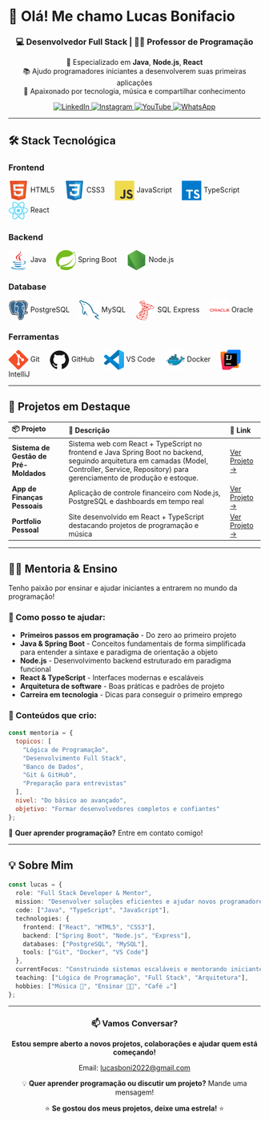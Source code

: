 # 👋 Olá! Me chamo Lucas Bonifacio

<div align="center">
  
### 💻 Desenvolvedor Full Stack | 👨‍🏫 Professor de Programação

🌱 Especializado em **Java**, **Node.js**, **React**  
📚 Ajudo programadores iniciantes a desenvolverem suas primeiras aplicações  
🚀 Apaixonado por tecnologia, música e compartilhar conhecimento

<a href="https://www.linkedin.com/in/lucas-bonifacio-41b71b308/" target="_blank">
  <img src="https://img.shields.io/badge/LinkedIn-0077B5?style=for-the-badge&logo=linkedin&logoColor=white" alt="LinkedIn">
</a>
<a href="https://www.instagram.com/lucasboniprogramador?igsh=ZXFkbm55eHpxMmk3&utm_source=qr" target="_blank">
  <img src="https://img.shields.io/badge/Instagram-E4405F?style=for-the-badge&logo=instagram&logoColor=white" alt="Instagram">
</a>
<a href="https://www.youtube.com/@LucasBoniProgramador" target="_blank">
  <img src="https://img.shields.io/badge/YouTube-FF0000?style=for-the-badge&logo=youtube&logoColor=white" alt="YouTube">
</a>
<a href="https://wa.me/5565992221821" target="_blank">
  <img src="https://img.shields.io/badge/WhatsApp-25D366?style=for-the-badge&logo=whatsapp&logoColor=white" alt="WhatsApp">
</a>


</div>

---

## 🛠️ Stack Tecnológica

### Frontend
<p>
  <img align="center" alt="HTML5" height="40" width="40" src="https://raw.githubusercontent.com/devicons/devicon/master/icons/html5/html5-original.svg"> HTML5
  &nbsp;&nbsp;&nbsp;
  <img align="center" alt="CSS3" height="40" width="40" src="https://raw.githubusercontent.com/devicons/devicon/master/icons/css3/css3-original.svg"> CSS3
    &nbsp;&nbsp;&nbsp;
 <img align="center" alt="JavaScript" height="40" width="40" src="https://raw.githubusercontent.com/devicons/devicon/master/icons/javascript/javascript-original.svg"> JavaScript
    &nbsp;&nbsp;&nbsp;
  <img align="center" alt="TypeScript" height="40" width="40" src="https://raw.githubusercontent.com/devicons/devicon/master/icons/typescript/typescript-original.svg"> TypeScript
    &nbsp;&nbsp;&nbsp;
  <img align="center" alt="React" height="40" width="40" src="https://raw.githubusercontent.com/devicons/devicon/master/icons/react/react-original.svg"> React

</p>

### Backend
<p>
  <img align="center" alt="Java" height="40" width="40" src="https://raw.githubusercontent.com/devicons/devicon/master/icons/java/java-original.svg"> Java
  &nbsp;&nbsp;&nbsp;
  <img align="center" alt="Spring" height="40" width="40" src="https://raw.githubusercontent.com/devicons/devicon/master/icons/spring/spring-original.svg"> Spring Boot
  &nbsp;&nbsp;&nbsp;
  <img align="center" alt="Node.js" height="40" width="40" src="https://raw.githubusercontent.com/devicons/devicon/master/icons/nodejs/nodejs-original.svg"> Node.js
</p>

### Database
<p>
  <img align="center" alt="PostgreSQL" height="40" width="40" src="https://raw.githubusercontent.com/devicons/devicon/master/icons/postgresql/postgresql-original.svg"> PostgreSQL
  &nbsp;&nbsp;&nbsp;
  <img align="center" alt="MySQL" height="40" width="40" src="https://raw.githubusercontent.com/devicons/devicon/master/icons/mysql/mysql-original.svg"> MySQL
  &nbsp;&nbsp;&nbsp;
  <img align="center" alt="SQL Express" height="40" width="40" src="https://raw.githubusercontent.com/devicons/devicon/master/icons/microsoftsqlserver/microsoftsqlserver-plain.svg"> SQL Express
  &nbsp;&nbsp;&nbsp;
  <img align="center" alt="Oracle" height="40" width="40" src="https://raw.githubusercontent.com/devicons/devicon/master/icons/oracle/oracle-original.svg"> Oracle
</p>

### Ferramentas
<p>
  <img align="center" alt="Git" height="40" width="40" src="https://raw.githubusercontent.com/devicons/devicon/master/icons/git/git-original.svg"> Git
  &nbsp;&nbsp;&nbsp;
  <img align="center" alt="GitHub" height="40" width="40" src="https://raw.githubusercontent.com/devicons/devicon/master/icons/github/github-original.svg"> GitHub
  &nbsp;&nbsp;&nbsp;
  <img align="center" alt="VS Code" height="40" width="40" src="https://raw.githubusercontent.com/devicons/devicon/master/icons/vscode/vscode-original.svg"> VS Code
  &nbsp;&nbsp;&nbsp;
  <img align="center" alt="Docker" height="40" width="40" src="https://raw.githubusercontent.com/devicons/devicon/master/icons/docker/docker-original.svg"> Docker
    &nbsp;&nbsp;&nbsp;
  <img align="center" alt="IntelliJ" height="40" width="40" src="https://raw.githubusercontent.com/devicons/devicon/master/icons/intellij/intellij-original.svg"> IntelliJ
</p>

---

## 🚀 Projetos em Destaque

<div align="center">

| 📦 Projeto | 📝 Descrição | 🔗 Link |
|:-----------|:------------|:--------|
| **Sistema de Gestão de Pré-Moldados** | Sistema web com React + TypeScript no frontend e Java Spring Boot no backend, seguindo arquitetura em camadas (Model, Controller, Service, Repository) para gerenciamento de produção e estoque. | [Ver Projeto →](https://github.com/lucasboni2022/PremolExpert) |
| **App de Finanças Pessoais** | Aplicação de controle financeiro com Node.js, PostgreSQL e dashboards em tempo real | [Ver Projeto →](https://github.com/seuusuario/app-financas) |
| **Portfolio Pessoal** | Site desenvolvido em React + TypeScript destacando projetos de programação e música | [Ver Projeto →](https://github.com/seuusuario/portfolio) |

</div>


---

## 👨‍🏫 Mentoria & Ensino

Tenho paixão por ensinar e ajudar iniciantes a entrarem no mundo da programação!

### 🎯 Como posso te ajudar:

- **Primeiros passos em programação** - Do zero ao primeiro projeto
- **Java & Spring Boot** - Conceitos fundamentais de forma simplificada para entender a sintaxe e paradigma de orientação a objeto
- **Node.js** - Desenvolvimento backend estruturado em paradigma funcional 
- **React & TypeScript** - Interfaces modernas e escaláveis
- **Arquitetura de software** - Boas práticas e padrões de projeto
- **Carreira em tecnologia** - Dicas para conseguir o primeiro emprego

### 📖 Conteúdos que crio:

```javascript
const mentoria = {
  topicos: [
    "Lógica de Programação",
    "Desenvolvimento Full Stack",
    "Banco de Dados",
    "Git & GitHub",
    "Preparação para entrevistas"
  ],
  nivel: "Do básico ao avançado",
  objetivo: "Formar desenvolvedores completos e confiantes"
};
```

💬 **Quer aprender programação?** Entre em contato comigo!

---

## 💡 Sobre Mim

```typescript
const lucas = {
  role: "Full Stack Developer & Mentor",
  mission: "Desenvolver soluções eficientes e ajudar novos programadores",
  code: ["Java", "TypeScript", "JavaScript"],
  technologies: {
    frontend: ["React", "HTML5", "CSS3"],
    backend: ["Spring Boot", "Node.js", "Express"],
    databases: ["PostgreSQL", "MySQL"],
    tools: ["Git", "Docker", "VS Code"]
  },
  currentFocus: "Construindo sistemas escaláveis e mentorando iniciantes",
  teaching: ["Lógica de Programação", "Full Stack", "Arquitetura"],
  hobbies: ["Música 🎸", "Ensinar 👨‍🏫", "Café ☕"]
};
```

---

<div align="center">

### 📫 Vamos Conversar?

**Estou sempre aberto a novos projetos, colaborações e ajudar quem está começando!**

   Email: lucasboni2022@gmail.com

💡 **Quer aprender programação ou discutir um projeto?** Mande uma mensagem!

⭐ **Se gostou dos meus projetos, deixe uma estrela!** ⭐

</div>
